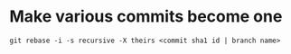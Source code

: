 # Make various commits become one
`git rebase -i -s recursive -X theirs <commit sha1 id | branch name>`
